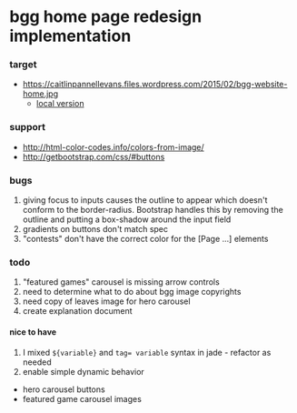 # bgg home page redesign implementation
### target

- https://caitlinpannellevans.files.wordpress.com/2015/02/bgg-website-home.jpg
  - [local version](bgg-website-home.jpg)

### support

- http://html-color-codes.info/colors-from-image/
- http://getbootstrap.com/css/#buttons


### bugs

1. giving focus to inputs causes the outline to appear which doesn't conform to the border-radius.  Bootstrap handles this by removing the outline and putting a box-shadow around the input field
1. gradients on buttons don't match spec
1. "contests" don't have the correct color for the [Page ...] elements

### todo
1. "featured games" carousel is missing arrow controls
1. need to determine what to do about bgg image copyrights
1. need copy of leaves image for hero carousel
1. create explanation document


#### nice to have
1. I mixed `${variable}` and `tag= variable` syntax in jade - refactor as needed
2. enable simple dynamic behavior
  * hero carousel buttons
  * featured game carousel images
